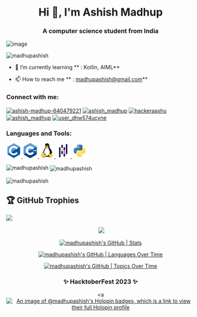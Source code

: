 <h1 align="center">Hi 👋, I'm Ashish Madhup</h1>
<h3 align="center">A computer science student from India</h3>

![image](https://user-images.githubusercontent.com/119279720/236645353-55e27ab3-19be-4851-be3e-06932aaea692.png)
>
<p align="left"> <img src="https://komarev.com/ghpvc/?username=madhupashish&label=Visitors&color=0e75b6&style=flat" alt="madhupashish" /> </p>

- 🌱 I’m currently learning ** : Kotlin, AIML**

- 📫 How to reach me ** : madhupashish@gmail.com**

<h3 align="left">Connect with me:</h3>
<p align="left">
<a href="https://linkedin.com/in/ashish-madhup-640479221" target="blank"><img align="center" src="https://raw.githubusercontent.com/rahuldkjain/github-profile-readme-generator/master/src/images/icons/Social/linked-in-alt.svg" alt="ashish-madhup-640479221" height="30" width="40" /></a>
<a href="https://instagram.com/ashish_madhup" target="blank"><img align="center" src="https://raw.githubusercontent.com/rahuldkjain/github-profile-readme-generator/master/src/images/icons/Social/instagram.svg" alt="ashish_madhup" height="30" width="40" /></a>
<a href="https://www.youtube.com/c/hackeraashu" target="blank"><img align="center" src="https://raw.githubusercontent.com/rahuldkjain/github-profile-readme-generator/master/src/images/icons/Social/youtube.svg" alt="hackeraashu" height="30" width="40" /></a>
<a href="https://www.leetcode.com/ashish_madhup" target="blank"><img align="center" src="https://raw.githubusercontent.com/rahuldkjain/github-profile-readme-generator/master/src/images/icons/Social/leet-code.svg" alt="ashish_madhup" height="30" width="40" /></a>
<a href="https://auth.geeksforgeeks.org/user/user_dhw574ucyne" target="blank"><img align="center" src="https://raw.githubusercontent.com/rahuldkjain/github-profile-readme-generator/master/src/images/icons/Social/geeks-for-geeks.svg" alt="user_dhw574ucyne" height="30" width="40" /></a>
</p>

<h3 align="left">Languages and Tools:</h3>
<p align="left"> <a href="https://www.cprogramming.com/" target="_blank" rel="noreferrer"> <img src="https://raw.githubusercontent.com/devicons/devicon/master/icons/c/c-original.svg" alt="c" width="40" height="40"/> </a> <a href="https://www.w3schools.com/cpp/" target="_blank" rel="noreferrer"> <img src="https://raw.githubusercontent.com/devicons/devicon/master/icons/cplusplus/cplusplus-original.svg" alt="cplusplus" width="40" height="40"/> </a> <a href="https://www.linux.org/" target="_blank" rel="noreferrer"> <img src="https://raw.githubusercontent.com/devicons/devicon/master/icons/linux/linux-original.svg" alt="linux" width="40" height="40"/> </a> <a href="https://pandas.pydata.org/" target="_blank" rel="noreferrer"> <img src="https://raw.githubusercontent.com/devicons/devicon/2ae2a900d2f041da66e950e4d48052658d850630/icons/pandas/pandas-original.svg" alt="pandas" width="40" height="40"/> </a> <a href="https://www.python.org" target="_blank" rel="noreferrer"> <img src="https://raw.githubusercontent.com/devicons/devicon/master/icons/python/python-original.svg" alt="python" width="40" height="40"/> </a> </p>


<p><img align="left" src="https://github-readme-stats.vercel.app/api/top-langs?username=madhupashish&show_icons=true&locale=en&layout=compact" alt="madhupashish" /></p>

<p>&nbsp;<img align="center" src="https://github-readme-stats.vercel.app/api?username=madhupashish&show_icons=true&locale=en" alt="madhupashish" /></p>

<p><img align="center" src="https://github-readme-streak-stats.herokuapp.com/?user=madhupashish&" alt="madhupashish" /></p>



## 🏆 GitHub Trophies
![](https://github-profile-trophy.vercel.app/?username=madhupashish&theme=radical&no-frame=false&no-bg=true&margin-w=4)

<div align="center">
<img width="550px" src="https://github-readme-stats.vercel.app/api?username=madhupashish&show_icons=true&theme=radical&count_private=true&hide_border=true&title_color=39FF14&icon_color=4ADEDE&bg_color=0D111700&text_color=4ADEDE&custom_title=" alt="" />

  <img width="550px" src="http://github-readme-streak-stats.herokuapp.com?user=madhupashish&hide_border=false&background=404040&border=98FB98&fire=0FFF50&sideNums=FC6401&currStreakLabel=4ADEDE&currStreakNum=4ADEDE0&sideLabels=4ADEDE&dates=4ADEDE&stroke=" />


[![madhupashish's GitHub | Stats](https://stats.quine.sh/madhupashish/github?theme=dark)](https://quine.sh?utm_source=widgets&utm_campaign=madhupashish)


[![madhupashish's GitHub | Languages Over Time](https://stats.quine.sh/madhupashish/languages-over-time?theme=dark)](https://quine.sh?utm_source=widgets&utm_campaign=madhupashish)


[![madhupashish's GitHub | Topics Over Time](https://stats.quine.sh/madhupashish/topics-over-time?theme=dark)](https://quine.sh?utm_source=widgets&utm_campaign=madhupashish)




<h3 align="center"> ✨ HacktoberFest 2023 ✨</h3> 

<div align="center">


<a [![An image of @madhupashish's Holopin badges, which is a link to view their full Holopin profile](https://holopin.me/madhupashish)](https://holopin.io/@madhupashish)
</a>


</div>
